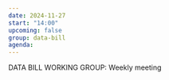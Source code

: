 ```yaml
---
date: 2024-11-27
start: "14:00"
upcoming: false
group: data-bill
agenda: 
--- 
```

DATA BILL WORKING GROUP: Weekly meeting